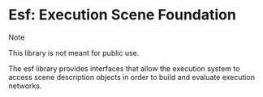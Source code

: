 # Esf: Execution Scene Foundation

> [!note]
> This library is not meant for public use.

The esf library provides interfaces that allow the execution system to access
scene description objects in order to build and evaluate execution networks.